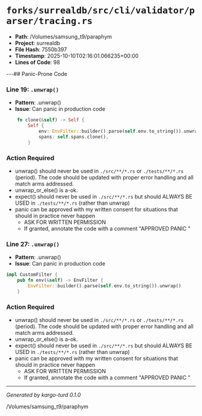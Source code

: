# `forks/surrealdb/src/cli/validator/parser/tracing.rs`

- **Path**: /Volumes/samsung_t9/paraphym
- **Project**: surrealdb
- **File Hash**: 7550b397  
- **Timestamp**: 2025-10-10T02:16:01.066235+00:00  
- **Lines of Code**: 98

---## Panic-Prone Code


### Line 19: `.unwrap()`

- **Pattern**: .unwrap()
- **Issue**: Can panic in production code

```rust
	fn clone(&self) -> Self {
		Self {
			env: EnvFilter::builder().parse(self.env.to_string()).unwrap(),
			spans: self.spans.clone(),
		}
```

### Action Required

- unwrap() should never be used in `./src/**/*.rs` or `./tests/**/*.rs` (period). The code should be updated with proper error handling and all match arms addressed.
- unwrap_or_else() is a-ok. 
- expect() should never be used in `./src/**/*.rs` but should ALWAYS BE USED in `./tests/**/*.rs` (rather than unwrap)
- panic can be approved with my written consent for situations that should in practice never happen  
  - ASK FOR WRITTEN PERMISSION
  - If granted, annotate the code with a comment "APPROVED PANIC "


### Line 27: `.unwrap()`

- **Pattern**: .unwrap()
- **Issue**: Can panic in production code

```rust
impl CustomFilter {
	pub fn env(&self) -> EnvFilter {
		EnvFilter::builder().parse(self.env.to_string()).unwrap()
	}

```

### Action Required

- unwrap() should never be used in `./src/**/*.rs` or `./tests/**/*.rs` (period). The code should be updated with proper error handling and all match arms addressed.
- unwrap_or_else() is a-ok. 
- expect() should never be used in `./src/**/*.rs` but should ALWAYS BE USED in `./tests/**/*.rs` (rather than unwrap)
- panic can be approved with my written consent for situations that should in practice never happen  
  - ASK FOR WRITTEN PERMISSION
  - If granted, annotate the code with a comment "APPROVED PANIC "

---

*Generated by kargo-turd 0.1.0*

/Volumes/samsung_t9/paraphym